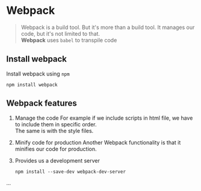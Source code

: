 # Webpack

> Webpack is a build tool. But it's more than a build tool. It manages our code, but it's not limited to that.  
> **Webpack** uses `babel` to transpile code

## Install webpack

Install webpack using `npm`
```
npm install webpack
```


## Webpack features

1. Manage the code
    For example if we include scripts in html file, we have to include them in specific order.  
    The same is with the style files.

2. Minify code for production
    Another Webpack functionality is that it minifies our code for production.

3. Provides us a development server
    ```
    npm install --save-dev webpack-dev-server
    ```

...
